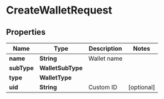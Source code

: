 

# CreateWalletRequest


## Properties

| Name | Type | Description | Notes |
|------------ | ------------- | ------------- | -------------|
|**name** | **String** | Wallet name |  |
|**subType** | **WalletSubType** |  |  |
|**type** | **WalletType** |  |  |
|**uid** | **String** | Custom ID |  [optional] |



